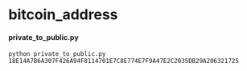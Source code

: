 # bitcoin_address

#### private_to_public.py
```
python private_to_public.py 18E14A7B6A307F426A94F8114701E7C8E774E7F9A47E2C2035DB29A206321725
```

